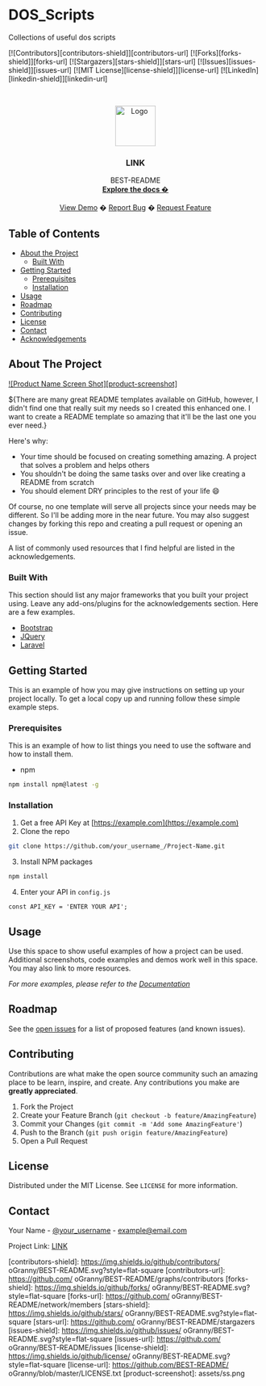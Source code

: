 # DOS_Scripts
 Collections of useful dos scripts 

<!--
repo name: DOS_Scripts
description: A small collecton of dos scripts to make life easier!
github name:  Astatine-fever
link:
logo path: assets/logo.png
screenshot: assets/ss.png
twitter: your_username
email: example@email.com
-->

<!-- PROJECT SHIELDS -->
[![Contributors][contributors-shield]][contributors-url]
[![Forks][forks-shield]][forks-url]
[![Stargazers][stars-shield]][stars-url]
[![Issues][issues-shield]][issues-url]
[![MIT License][license-shield]][license-url]
[![LinkedIn][linkedin-shield]][linkedin-url]



<!-- PROJECT LOGO -->
<br />
<p align="center">
    <a href="LINK">
        <img src="assets/logo.png" alt="Logo" width="80" height="80">
    </a>
    <h3 align="center">LINK</h3>
    <p align="center">
        BEST-README
        <br />
        <a href="LINK"><strong>Explore the docs �</strong></a>
        <br />
        <br />
        <a href="//github.com/BEST-README/ oGranny">View Demo</a>
        �
        <a href="LINK/issues">Report Bug</a>
        �
        <a href="LINK/issues">Request Feature</a>
    </p>
</p>



<!-- TABLE OF CONTENTS -->
## Table of Contents

* [About the Project](#about-the-project)
    * [Built With](#built-with)
* [Getting Started](#getting-started)
    * [Prerequisites](#prerequisites)
    * [Installation](#installation)
* [Usage](#usage)
* [Roadmap](#roadmap)
* [Contributing](#contributing)
* [License](#license)
* [Contact](#contact)
* [Acknowledgements](#acknowledgements)



<!-- ABOUT THE PROJECT -->
## About The Project

[![Product Name Screen Shot][product-screenshot]](assets/ss.png)

${There are many great README templates available on GitHub, however, I didn't find one that really suit my needs so I created this enhanced one. I want to create a README template so amazing that it'll be the last one you ever need.}

Here's why:
* Your time should be focused on creating something amazing. A project that solves a problem and helps others
* You shouldn't be doing the same tasks over and over like creating a README from scratch
* You should element DRY principles to the rest of your life :smile:

Of course, no one template will serve all projects since your needs may be different. So I'll be adding more in the near future. You may also suggest changes by forking this repo and creating a pull request or opening an issue.

A list of commonly used resources that I find helpful are listed in the acknowledgements.

### Built With
This section should list any major frameworks that you built your project using. Leave any add-ons/plugins for the acknowledgements section. Here are a few examples.
* [Bootstrap](https://getbootstrap.com)
* [JQuery](https://jquery.com)
* [Laravel](https://laravel.com)



<!-- GETTING STARTED -->
## Getting Started

This is an example of how you may give instructions on setting up your project locally.
To get a local copy up and running follow these simple example steps.

### Prerequisites

This is an example of how to list things you need to use the software and how to install them.
* npm
```sh
npm install npm@latest -g
```

### Installation

1. Get a free API Key at [https://example.com](https://example.com)
2. Clone the repo
```sh
git clone https://github.com/your_username_/Project-Name.git
```
3. Install NPM packages
```sh
npm install
```
4. Enter your API in `config.js`
```JS
const API_KEY = 'ENTER YOUR API';
```



<!-- USAGE EXAMPLES -->
## Usage

Use this space to show useful examples of how a project can be used. Additional screenshots, code examples and demos work well in this space. You may also link to more resources.

_For more examples, please refer to the [Documentation](LINK)_



<!-- ROADMAP -->
## Roadmap

See the [open issues](BEST-README/issues) for a list of proposed features (and known issues).



<!-- CONTRIBUTING -->
## Contributing

Contributions are what make the open source community such an amazing place to be learn, inspire, and create. Any contributions you make are **greatly appreciated**.

1. Fork the Project
2. Create your Feature Branch (`git checkout -b feature/AmazingFeature`)
3. Commit your Changes (`git commit -m 'Add some AmazingFeature'`)
4. Push to the Branch (`git push origin feature/AmazingFeature`)
5. Open a Pull Request



<!-- LICENSE -->
## License

Distributed under the MIT License. See `LICENSE` for more information.



<!-- CONTACT -->
## Contact

Your Name - [@your_username](https://twitter.com/your_username) - example@email.com

Project Link: [LINK](LINK)



<!-- MARKDOWN LINKS & IMAGES -->
<!-- https://www.markdownguide.org/basic-syntax/#reference-style-links -->
[contributors-shield]: https://img.shields.io/github/contributors/ oGranny/BEST-README.svg?style=flat-square
[contributors-url]: https://github.com/ oGranny/BEST-README/graphs/contributors
[forks-shield]: https://img.shields.io/github/forks/ oGranny/BEST-README.svg?style=flat-square
[forks-url]: https://github.com/ oGranny/BEST-README/network/members
[stars-shield]: https://img.shields.io/github/stars/ oGranny/BEST-README.svg?style=flat-square
[stars-url]: https://github.com/ oGranny/BEST-README/stargazers
[issues-shield]: https://img.shields.io/github/issues/ oGranny/BEST-README.svg?style=flat-square
[issues-url]: https://github.com/ oGranny/BEST-README/issues
[license-shield]: https://img.shields.io/github/license/ oGranny/BEST-README.svg?style=flat-square
[license-url]: https://github.com/BEST-README/ oGranny/blob/master/LICENSE.txt
[product-screenshot]: assets/ss.png

